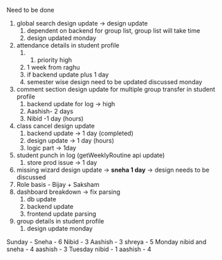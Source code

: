 Need to be done
1. global search design update -> design update
	1. dependent on backend for group list, group list will take time 
	2. design updated monday
2. attendance details in student profile
	1. 1. priority high
	2. 1 week from raghu
	3. if backend update plus 1 day
	4. semester wise design need to be updated discussed monday
3. comment section design update for multiple group transfer in student profile 
	1. backend update for log -> high
	2. Aashish- 2 days
	3. Nibid -1 day (hours)
4. class cancel design update
	1. backend update -> 1 day (completed)
	2. design update -> 1 day (hours)
	3. logic part -> 1day
5. student punch in log (getWeeklyRoutine api update)
	1. store prod issue -> 1 day 
6. missing wizard design update -> **sneha 1 day** -> design needs to be discussed
7. Role basis - Bijay + Saksham
8. dashboard breakdown -> fix parsing
	1. db update
	2. backend update
	3. frontend update parsing
9. group details in student profile
	1. design update monday


Sunday - 
	Sneha - 6 
	Nibid - 3 
	Aashish - 3
	shreya - 5 
Monday 
	nibid and sneha - 4 
	aashish - 3 
Tuesday 
	nibid - 1 
	aashish - 4
